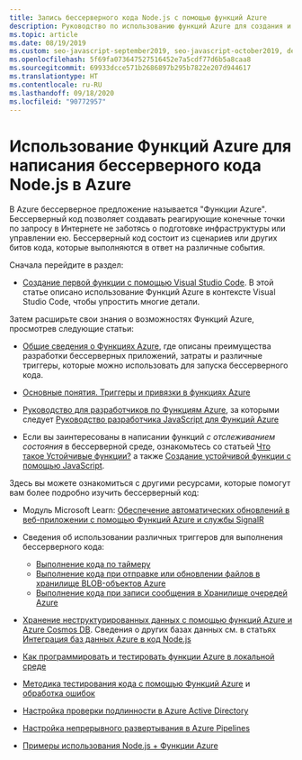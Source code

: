 ```yaml
---
title: Запись бессерверного кода Node.js с помощью функций Azure
description: Руководство по использованию функций Azure для создания и развертывания бессерверного кода с помощью функций Azure.
ms.topic: article
ms.date: 08/19/2019
ms.custom: seo-javascript-september2019, seo-javascript-october2019, devx-track-javascript
ms.openlocfilehash: 5f69fa073647527516452e7a5cdf77d6b5a8caa8
ms.sourcegitcommit: 69933dcce571b2686897b295b7822e207d944617
ms.translationtype: HT
ms.contentlocale: ru-RU
ms.lasthandoff: 09/18/2020
ms.locfileid: "90772957"
---
```

# <a name="use-azure-functions-to-write-serverless-nodejs-code-on-azure"></a>Использование Функций Azure для написания бессерверного кода Node.js в Azure

В Azure бессерверное предложение называется "Функции Azure". Бессерверный код позволяет создавать реагирующие конечные точки по запросу в Интернете не заботясь о подготовке инфраструктуры или управлении ею. Бессерверный код состоит из сценариев или других битов кода, которые выполняются в ответ на различные события. 

Сначала перейдите в раздел:

- [Создание первой функции с помощью Visual Studio Code](/azure/azure-functions/functions-create-first-function-vs-code). В этой статье описано использование Функций Azure в контексте Visual Studio Code, чтобы упростить многие детали.

Затем расширьте свои знания о возможностях Функций Azure, просмотрев следующие статьи:

- [Общие сведения о Функциях Azure](/azure/azure-functions/functions-overview), где описаны преимущества разработки бессерверных приложений, затраты и различные триггеры, которые можно использовать для запуска бессерверного кода.

- [Основные понятия. Триггеры и привязки в функциях Azure](/azure/azure-functions/functions-triggers-bindings)

- [Руководство для разработчиков по Функциям Azure](/azure/azure-functions/functions-reference), за которыми следует [Руководство разработчика JavaScript для Функций Azure](/azure/azure-functions/functions-reference-node)

- Если вы заинтересованы в написании функций *с отслеживанием состояния* в бессерверной среде, ознакомьтесь со статьей [Что такое Устойчивые функции?](/azure/azure-functions/durable/durable-functions-overview) а также [Создание устойчивой функции с помощью JavaScript](/azure/azure-functions/durable/quickstart-js-vscode).

Здесь вы можете ознакомиться с другими ресурсами, которые помогут вам более подробно изучить бессерверный код:

- Модуль Microsoft Learn: [Обеспечение автоматических обновлений в веб-приложении с помощью Функций Azure и службы SignalR](/learn/modules/automatic-update-of-a-webapp-using-azure-functions-and-signalr/)

- Сведения об использовании различных триггеров для выполнения бессерверного кода:

  - [Выполнение кода по таймеру](/azure/azure-functions/functions-create-scheduled-function)
  - [Выполнение кода при отправке или обновлении файлов в хранилище BLOB-объектов Azure](/azure/storage/blobs/storage-upload-process-images?tabs=nodejsv10)
  - [Выполнение кода при записи сообщения в Хранилище очередей Azure](/azure/azure-functions/functions-create-storage-queue-triggered-function)

- [Хранение неструктурированных данных с помощью функций Azure и Azure Cosmos DB](/azure/azure-functions/functions-integrate-store-unstructured-data-cosmosdb?tabs=javascript). Сведения о других базах данных см. в статьях [Интеграция баз данных Azure в код Node.js](node-howto-integrate-databases.md)

- [Как программировать и тестировать функции Azure в локальной среде](/azure/azure-functions/functions-develop-local)

- [Методика тестирования кода с помощью Функций Azure](/azure/azure-functions/functions-test-a-function) и [обработка ошибок](/azure/azure-functions/functions-bindings-error-pages)

- [Настройка проверки подлинности в Azure Active Directory](/azure/app-service/configure-authentication-provider-aad?toc=%2fazure%2fazure-functions%2ftoc.json)

- [Настройка непрерывного развертывания в Azure Pipelines](/azure/azure-functions/functions-how-to-azure-devops)

- [Примеры использования Node.js + Функции Azure](/samples/browse/?languages=javascript%2Cnodejs&products=azure-functions)